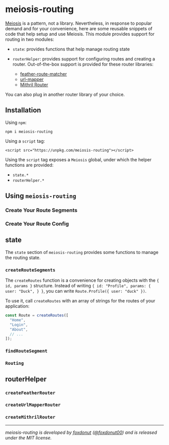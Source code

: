 # meiosis-routing

[Meiosis](https://meiosis.js.org) is a pattern, not a library. Nevertheless, in response to
popular demand and for your convenience, here are some reusable snippets of code that help
setup and use Meiosis. This module provides support for routing in two modules:

- `state`: provides functions that help manage routing state
- `routerHelper`: provides support for configuring routes and creating a router.
Out-of-the-box support is provided for these router libraries:

    - [feather-route-matcher](https://github.com/HenrikJoreteg/feather-route-matcher)
    - [url-mapper](https://github.com/cerebral/url-mapper)
    - [Mithril Router](https://mithril.js.org/route.html)

You can also plug in another router library of your choice.

## Installation

Using `npm`:

```
npm i meiosis-routing
```

Using a `script` tag:

```
<script src="https://unpkg.com/meiosis-routing"></script>
```

Using the `script` tag exposes a `Meiosis` global, under which the helper functions are
provided:

- `state.*`
- `routerHelper.*`

## Using `meiosis-routing`

### Create Your Route Segments

### Create Your Route Config

###

## state

The `state` section of `meiosis-routing` provides some functions to manage the routing state.

### `createRouteSegments`

The `createRoutes` function is a convenience for creating objects with the `{ id, params }`
structure. Instead of writing `{ id: "Profile", params: { user: "Duck", } }`, you can write
`Route.Profile({ user: "duck" })`.

To use it, call `createRoutes` with an array of strings for the routes of your application:

```javascript
const Route = createRoutes([
  "Home",
  "Login",
  "About",
  // ...
]);
```

### `findRouteSegment`

### `Routing`

## routerHelper

### `createFeatherRouter`

### `createUrlMapperRouter`

### `createMithrilRouter`

----

_meiosis-routing is developed by [foxdonut](https://github.com/foxdonut)
([@foxdonut00](http://twitter.com/foxdonut00)) and is released under the MIT license._

